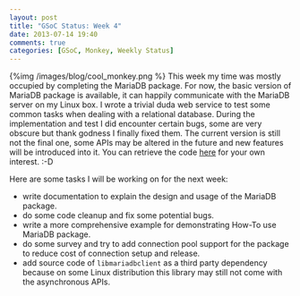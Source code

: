 ```yaml
---
layout: post
title: "GSoC Status: Week 4"
date: 2013-07-14 19:40
comments: true
categories: [GSoC, Monkey, Weekly Status]
---
```

{%img /images/blog/cool_monkey.png %}
This week my time was mostly occupied by completing the MariaDB package. For now,
the basic version of MariaDB package is available, it can happily communicate
with the MariaDB server on my Linux box. I wrote a trivial duda web service to
test some common tasks when dealing with a relational database. During the
implementation and test I did encounter certain bugs, some are very obscure but
thank godness I finally fixed them. The current version is still not the final one,
some APIs may be altered in the future and new features will be introduced into
it. You can retrieve the code [here](https://github.com/swpd/duda_mariadb) for
your own interest. :-D

Here are some tasks I will be working on for the next week:

* write documentation to explain the design and usage of the MariaDB package.
* do some code cleanup and fix some potential bugs.
* write a more comprehensive example for demonstrating How-To use MariaDB package.
* do some survey and try to add connection pool support for the package to reduce
cost of connection setup and release.
* add source code of `libmariadbclient` as a third party dependency because on some 
Linux distribution this library may still not come with the asynchronous APIs.
<!-- more -->
